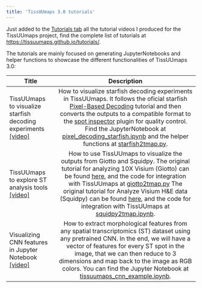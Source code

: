 ```yaml
---
title: 'TissUUmaps 3.0 tutorials'
---
```


Just added to the <a href="/tutorials/">Tutorials tab</a> all the tutorial videos I produced for the TissUUmaps project, find the complete list of tutorials at <a href="https://tissuumaps.github.io/tutorials/">https://tissuumaps.github.io/tutorials/</a>.

The tutorials are mainly focused on generating JupyterNotebooks and helper functions to showcase the different functionalities of TissUUmaps 3.0:

|**Title** | **Description** |
|-----------------------------|:-----------------:|
|TissUUmaps to visualize starfish decoding experiments <a href="https://player.vimeo.com/video/712042889?h=d26316744b">[video]</a>|How to visualize starfish decoding experiments in TissUUmaps. It follows the oficial starfish <a href="https://spacetx-starfish.readthedocs.io/en/mcai-api-additions/gallery/tutorials/pixelbased_decoding.html#sphx-glr-gallery-tutorials-pixelbased-decoding-py"> Pixel-Based Decoding</a> tutorial and then converts the outputs to a compatible format to the <a href="https://tissuumaps.github.io/tutorials/#spot_inspector"> spot inspector</a> plugin for quality control. <br> Find the JupyterNotebook at <a href="https://github.com/TissUUmaps/TissUUmaps/blob/master/examples/pixel_decoding_starfish.ipynb"> pixel_decoding_starfish.ipynb</a> and the helper functions at <a href="https://github.com/TissUUmaps/TissUUmaps/blob/master/examples/starfish2tmap.py"> starfish2tmap.py</a>.|
|TissUUmaps to explore ST analysis tools <a href="https://player.vimeo.com/video/654844598?h=96b4397ee9">[video]</a> |How to use TissUUmaps to visualize the outputs from Giotto and Squidpy. The original tutorial for analyzing 10X Visium (Giotto) can be found  <a href="http://spatialgiotto.rc.fas.harvard.edu/giotto.visium.brain.html"> here</a>, and the code for integration with TissUUmaps at <a href="https://github.com/TissUUmaps/FlaskTissUUmaps/blob/master/examples/giotto2tmap.py"> giotto2tmap.py</a> The original tutorial for Analyze Visium H&E data (Squidpy) can be found  <a href="https://squidpy.readthedocs.io/en/stable/auto_tutorials/tutorial_visium_hne.html"> here</a>, and the  code for integration with TissUUmaps at <a href="https://github.com/TissUUmaps/FlaskTissUUmaps/blob/master/examples/squidpy2tmap.ipynb"> squidpy2tmap.ipynb</a>.|
|Visualizing CNN features in Jupyter Notebook <a href="https://player.vimeo.com/video/646924876?h=2cb940b4c7">[video]</a>|How to extract morphological features from any spatial transcriptomics (ST) dataset using any pretrained CNN. In the end, we will have a vector of features for every ST spot in the image, that we can then reduce to 3 dimensions and map back to the image as RGB colors. You can find the Jupyter Notebook at <a href="https://github.com/TissUUmaps/FlaskTissUUmaps/blob/master/examples/tissuumaps_cnn_example.ipynb"> tissuumaps_cnn_example.ipynb</a>.|
